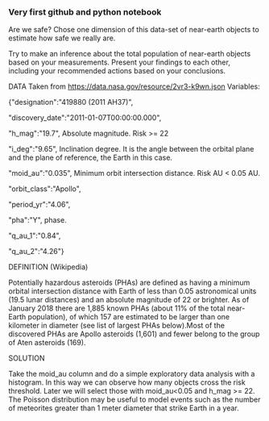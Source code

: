 ### Very first github and python notebook


Are we safe? Chose one dimension of this data-set of near-earth objects to estimate how safe we really are.  

Try to make an inference about the total population of near-earth objects based on your measurements.
Present your findings to each other, including your recommended actions based on your conclusions.

DATA 
Taken from https://data.nasa.gov/resource/2vr3-k9wn.json
Variables: 

{"designation":"419880 (2011 AH37)",

"discovery_date":"2011-01-07T00:00:00.000",

"h_mag":"19.7", Absolute magnitude. Risk >= 22 

"i_deg":"9.65", Inclination degree. It is the angle between the orbital plane and the plane of reference, the Earth in this case.

"moid_au":"0.035", Minimum orbit intersection distance. Risk AU < 0.05 AU. 

"orbit_class":"Apollo",

"period_yr":"4.06",

"pha":"Y", phase.

"q_au_1":"0.84",

"q_au_2":"4.26"}

DEFINITION (Wikipedia)

Potentially hazardous asteroids (PHAs) are defined as having a minimum orbital intersection distance with Earth of less than 0.05 astronomical units (19.5 lunar distances) and an absolute magnitude of 22 or brighter. As of January 2018 there are 1,885 known PHAs (about 11% of the total near-Earth population), of which 157 are estimated to be larger than one kilometer in diameter (see list of largest PHAs below).Most of the discovered PHAs are Apollo asteroids (1,601) and fewer belong to the group of Aten asteroids (169).

SOLUTION 

Take the moid_au column and do a simple exploratory data analysis with a histogram. In this way we can observe how many objects cross the risk threshold. Later we will select those with moid_au<0.05 and h_mag >= 22.
The Poisson distribution may be useful to model events such as the number of meteorites greater than 1 meter diameter that strike Earth in a year.


